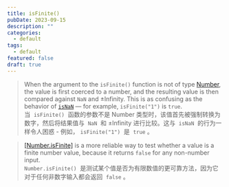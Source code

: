 ```yaml
---
title: isFinite()
pubDate: 2023-09-15
description: ""
categories:
  - default
tags:
  - default
featured: false
draft: true
---
```

> When the argument to the `isFinite()` function is not of type [Number](https://developer.mozilla.org/en-US/docs/Web/JavaScript/Data_structures#number_type), the value is first coerced to a number, and the resulting value is then compared against `NaN` and ±Infinity. This is as confusing as the behavior of [`isNaN`](https://developer.mozilla.org/en-US/docs/Web/JavaScript/Reference/Global_Objects/isNaN) — for example, `isFinite("1")` is `true`.  
> 当  `isFinite()`  函数的参数不是 Number 类型时，该值首先被强制转换为数字，然后将结果值与  `NaN`  和 ±Infinity 进行比较。这与  `isNaN`  的行为一样令人困惑 - 例如， `isFinite("1")`  是  `true` 。

> [[Number.isFinite]](https://developer.mozilla.org/en-US/docs/Web/JavaScript/Reference/Global_Objects/Number/isFinite) is a more reliable way to test whether a value is a finite number value, because it returns `false` for any non-number input.  
> `Number.isFinite()`  是测试某个值是否为有限数值的更可靠方法，因为它对于任何非数字输入都会返回  `false` 。

